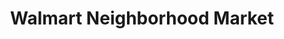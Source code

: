 ---
title: "Walmart Neighborhood Market"
url: /ruston/walmart-neighborhood-market/
shop: Supermarkt
---